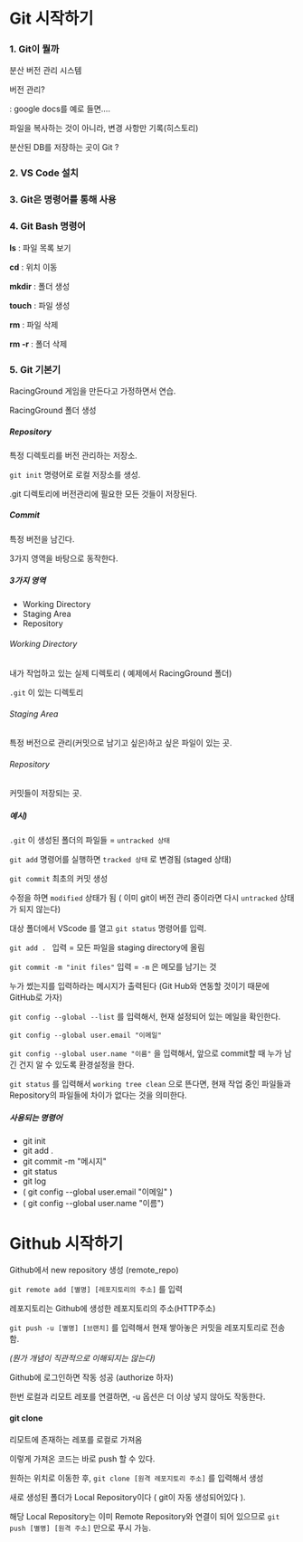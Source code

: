 # Git 시작하기



### 1. Git이 뭘까

분산 버전 관리 시스템



버전 관리?

: google docs를 예로 들면....

파일을 복사하는 것이 아니라, 변경 사항만 기록(히스토리)



분산된 DB를 저장하는 곳이 Git ?



### 2. VS Code 설치



### 3. Git은 명령어를 통해 사용



### 4. Git Bash 명령어

**ls** : 파일 목록 보기

**cd** : 위치 이동

**mkdir** : 폴더 생성

**touch** : 파일 생성

**rm** : 파일 삭제

**rm -r** : 폴더 삭제



### 5. Git 기본기

RacingGround 게임을 만든다고 가정하면서 연습.

RacingGround 폴더 생성



##### Repository

특정 디렉토리를 버전 관리하는 저장소.

`git init` 명령어로 로컬 저장소를 생성.

.git 디렉토리에 버전관리에 필요한 모든 것들이 저장된다.



##### Commit

특정 버전을 남긴다.

3가지 영역을 바탕으로 동작한다.



##### 3가지 영역 

- Working Directory
- Staging Area
- Repository



###### Working Directory

내가 작업하고 있는 실제 디렉토리 ( 예제에서 RacingGround 폴더)

`.git` 이 있는 디렉토리



###### Staging Area

특정 버전으로 관리(커밋으로 남기고 싶은)하고 싶은 파일이 있는 곳.



###### Repository

커밋들이 저장되는 곳.



##### 예시)

`.git` 이 생성된 폴더의 파일들 = `untracked 상태` 

`git add` 명령어를 실행하면 `tracked 상태` 로 변경됨 (staged 상태)

`git commit` 최초의 커밋 생성

수정을 하면 `modified` 상태가 됨 ( 이미 git이 버전 관리 중이라면 다시 `untracked` 상태가 되지 않는다)



대상 폴더에서 VScode 를 열고 `git status` 명령어를 입력.

`git add . ` 입력 = 모든 파일을 staging directory에 올림

`git commit -m "init files"` 입력  = `-m` 은 메모를 남기는 것

누가 썼는지를 입력하라는 메시지가 출력된다 (Git Hub와 연동할 것이기 때문에 GitHub로 가자)

`git config --global --list` 를 입력해서, 현재 설정되어 있는 메일을 확인한다.

`git config --global user.email "이메일"`

`git config --global user.name "이름"` 을 입력해서, 앞으로 commit할 때 누가 남긴 건지 알 수 있도록 환경설정을 한다.

`git status` 를 입력해서 `working tree clean` 으로 뜬다면, 현재 작업 중인 파일들과 Repository의 파일들에 차이가 없다는 것을 의미한다.



##### 사용되는 명령어

- git init
- git add .
- git commit -m "메시지"
- git status
- git log
- ( git config --global user.email "이메일" )
- ( git config --global user.name "이름")



# Github 시작하기 

Github에서 new repository 생성 (remote_repo)

`git remote add [별명] [레포지토리의 주소]` 를 입력

레포지토리는 Github에 생성한 레포지토리의 주소(HTTP주소)



`git push -u [별명] [브랜치]` 를 입력해서 현재 쌓아놓은 커밋을 레포지토리로 전송함.

*(뭔가 개념이 직관적으로 이해되지는 않는다)*



Github에 로그인하면 작동 성공 (authorize 하자)

한번 로컬과 리모트 레포를 연결하면, -u 옵션은 더 이상 넣지 않아도 작동한다.



#### git clone

리모트에 존재하는 레포를 로컬로 가져옴

이렇게 가져온 코드는 바로 push 할 수 있다.

원하는 위치로 이동한 후, `git clone [원격 레포지토리 주소]`  를 입력해서 생성

새로 생성된 폴더가 Local Repository이다 ( git이 자동 생성되어있다 ).

해당 Local Repository는 이미 Remote Repository와 연결이 되어 있으므로 `git push [별명] [원격 주소]` 만으로 푸시 가능.